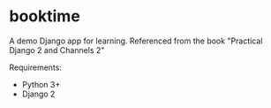 # booktime
A demo Django app for learning. Referenced from the book "Practical Django 2 and Channels 2"

Requirements:
- Python 3+
- Django 2

